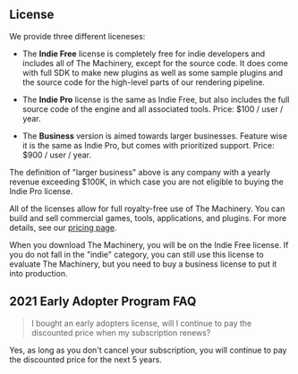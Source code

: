 ## License

We provide three different liceneses:

- The **Indie Free** license is completely free for indie developers and includes all of The
  Machinery, except for the source code. It does come with full SDK to make new plugins as well as some sample plugins and the source code for the high-level parts of our rendering pipeline.

- The **Indie Pro** license is the same as Indie Free, but also includes the full source code of the
  engine and all associated tools. Price: $100 / user / year.

- The **Business** version is aimed towards larger businesses. Feature wise it is the same as Indie Pro, but comes with prioritized support. Price: $900 / user / year.

The definition of "larger business" above is any company with a yearly revenue exceeding $100K, in which case you are not eligible to buying the Indie Pro license.

All of the licenses allow for full royalty-free use of The Machinery. You can build and sell commercial games, tools, applications, and plugins. For more details, see our [pricing page](http://www.ourmachinery.com/pricing.html).

When you download The Machinery, you will be on the Indie Free license. If you do not fall in the "indie" category, you can still use this license to evaluate The Machinery, but you need to buy a business license to put it into production.

## 2021 Early Adopter Program FAQ

> I bought an early adopters license, will I continue to pay the discounted price when my subscription renews?

Yes, as long as you don't cancel your subscription, you will continue to pay the discounted price for the next 5 years.
